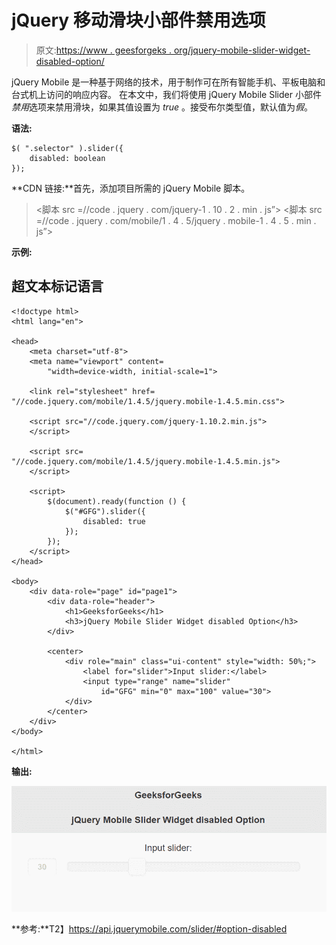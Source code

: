 # jQuery 移动滑块小部件禁用选项

> 原文:[https://www . geesforgeks . org/jquery-mobile-slider-widget-disabled-option/](https://www.geeksforgeeks.org/jquery-mobile-slider-widget-disabled-option/)

jQuery Mobile 是一种基于网络的技术，用于制作可在所有智能手机、平板电脑和台式机上访问的响应内容。
在本文中，我们将使用 jQuery Mobile Slider 小部件*禁用*选项来禁用滑块，如果其值设置为 *true* 。接受布尔类型值，默认值为*假*。

**语法:**

```
$( ".selector" ).slider({
    disabled: boolean
});
```

**CDN 链接:**首先，添加项目所需的 jQuery Mobile 脚本。

> <link rel="”stylesheet”" href="”//code.jquery.com/mobile/1.4.5/jquery.mobile-1.4.5.min.css”">
> <脚本 src =//code . jquery . com/jquery-1 . 10 . 2 . min . js”></脚本>
> <脚本 src =//code . jquery . com/mobile/1 . 4 . 5/jquery . mobile-1 . 4 . 5 . min . js”></脚本>

**示例:**

## 超文本标记语言

```
<!doctype html>
<html lang="en">

<head>
    <meta charset="utf-8">
    <meta name="viewport" content=
        "width=device-width, initial-scale=1">

    <link rel="stylesheet" href=
"//code.jquery.com/mobile/1.4.5/jquery.mobile-1.4.5.min.css">

    <script src="//code.jquery.com/jquery-1.10.2.min.js">
    </script>

    <script src=
"//code.jquery.com/mobile/1.4.5/jquery.mobile-1.4.5.min.js">
    </script>

    <script>
        $(document).ready(function () {
            $("#GFG").slider({
                disabled: true
            });
        });
    </script>
</head>

<body>
    <div data-role="page" id="page1">
        <div data-role="header">
            <h1>GeeksforGeeks</h1>
            <h3>jQuery Mobile Slider Widget disabled Option</h3>
        </div>

        <center>
            <div role="main" class="ui-content" style="width: 50%;">
                <label for="slider">Input slider:</label>
                <input type="range" name="slider" 
                    id="GFG" min="0" max="100" value="30">
            </div>
        </center>
    </div>
</body>

</html>
```

**输出:**

![](img/aa7a2849f1b7523d3c09337ad88e6fff.png)

**参考:**T2】https://api.jquerymobile.com/slider/#option-disabled